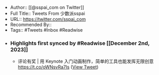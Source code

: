 - Author:: [[@sspai_com on Twitter]]
- Full Title:: Tweets From 少数派sspai
- URL:: https://twitter.com/sspai_com
- Recommended By::
- Tags:: #Tweets #Inbox #Readwise
- ### Highlights first synced by #Readwise [[December 2nd, 2023]]
    - 评论有奖 | 用 Keynote 入门动画制作，简单的工具也能发挥无限创意 https://t.co/oWNsvRa7Is ([View Tweet](https://twitter.com/sspai_com/status/1602993195092246528))
